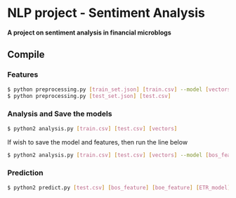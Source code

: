 # NLP project - Sentiment Analysis

**A project on sentiment analysis in financial microblogs**

## Compile

### Features
```bash
$ python preprocessing.py [train_set.json] [train.csv] --model [vectors]
$ python preprocessing.py [test_set.json] [test.csv]
```

### Analysis and Save the models 
```bash
$ python2 analysis.py [train.csv] [test.csv] [vectors]
```

If wish to save the model and features, then run the line below
```bash
$ python2 analysis.py [train.csv] [test.csv] [vectors] --model [bos_feature] [boe_feature] [ETR_model] 
```

### Prediction
```bash
$ python2 predict.py [test.csv] [bos_feature] [boe_feature] [ETR_model]
```
